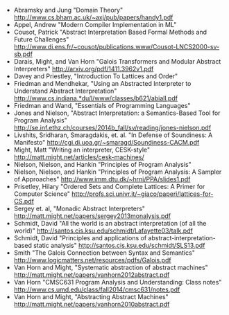 * Abramsky and Jung "Domain Theory" http://www.cs.bham.ac.uk/~axj/pub/papers/handy1.pdf
* Appel, Andrew "Modern Compiler Implementation in ML"
* Cousot, Patrick "Abstract Interpretation Based Formal Methods and Future Challenges" http://www.di.ens.fr/~cousot/publications.www/Cousot-LNCS2000-sv-sb.pdf
* Darais, Might, and Van Horn "Galois Transformers and Modular Abstract Interpreters" http://arxiv.org/pdf/1411.3962v1.pdf
* Davey and Priestley, "Introduction To Lattices and Order"
* Friedman and Mendhekar, "Using an Abstracted Interpreter to Understand Abstract Interpretation" http://www.cs.indiana.*du/l/www/classes/b621/abiall.pdf
* Friedman and Wand, "Essentials of Programming Languages"
* Jones and Nielson, "Abstract Interpretation: a Semantics-Based Tool for Program Analysis" http://se.inf.ethz.ch/courses/2014b_fall/sv/reading/jones-nielson.pdf
* Livshits, Sridharan, Smaragdakis, et. al. "In Defense of Soundiness: A Manifesto" http://cgi.di.uoa.gr/~smaragd/Soundiness-CACM.pdf
* Might, Matt "Writing an interpreter, CESK-style" http://matt.might.net/articles/cesk-machines/
* Nielson, Nielson, and Hankin "Principles of Program Analysis"
* Nielson, Nielson, and Hankin "Principles of Program Analysis: A Sampler of Approaches" http://www.imm.dtu.dk/~hrni/PPA/slides1.pdf
* Prisetley, Hilary "Ordered Sets and Complete Lattices: A Primer for Computer Science" http://profs.sci.univr.it/~giaco/paperi/lattices-for-CS.pdf
* Sergey et. al, "Monadic Abstract Interpreters" http://matt.might.net/papers/sergey2013monalysis.pdf
* Schmidt, David "All the world is an abstract interpretation (of all the world)" http://santos.cis.ksu.edu/schmidt/Lafayette03/talk.pdf
* Schmidt, David "Principles and applications of abstract-interpretation-based static analysis" http://santos.cis.ksu.edu/schmidt/SLS13.pdf
* Smith "The Galois Connection between Syntax and Semantics" http://www.logicmatters.net/resources/pdfs/Galois.pdf
* Van Horn and Might, "Systematic abstraction of abstract machines" http://matt.might.net/papers/vanhorn2012abstract.pdf
* Van Horn "CMSC631 Program Analysis and Understanding: Class notes" http://www.cs.umd.edu/class/fall2014/cmsc631/notes.pdf
* Van Horn and Might, "Abstracting Abstract Machines" http://matt.might.net/papers/vanhorn2010abstract.pdf
